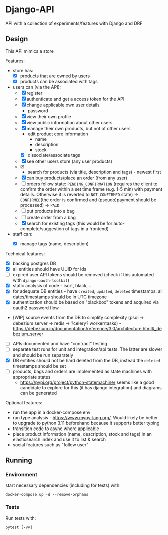 # Django-API
API with a collection of experiments/features with Django and DRF

## Design
This API mimics a store

Features:
- store has:
    - [x] products that are owned by users
    - [x] products can be associated with tags
- users can (via the API):
    - [x] register
    - [x] authenticate and get a access token for the API
    - [x] change applicable own user details
        - password
    - [x] view their own profile
    - [x] view public information about other users
    - [x] manage their own products, but not of other users
        - edit product core information
            - name
            - description
            - stock
        - [x] dissociate/associate tags
    - [x] see other users store (any user products)
    - [x] - search for products (via title, description and tags) - newest first
    - [x] can buy products/place an order (from any user)
    - [ ] orders follow state: `PENDING_CONFIRMATION` (requires the client to confirm the order within a set time frame (e.g. 1-5 min) with payment details. Otherwise it is reverted to `NOT_CONFIRMED` state) -> `CONFIRMED`(the order is confirmed and (pseudo)payment should be processed) -> `PAID`
    - [ ] put products into a bag
    - [ ] create order from a bag
    - [x] search for existing tags (this would be for auto-complete/suggestion of tags in a frontend)
- staff can:
    - [x] manage tags (name, description)


Technical features:
- [x] backing postgres DB
- [x] all entities should have UUID for ids
- [ ] expired user API tokens should be removed (check if this automated with `django-oauth-toolkit`)
- [x] static analysis of code - isort, black, ...
- [x] for adequate DB entities -  have `created`, `updated`, `deleted` timestamps. all dates/timestamps should be in UTC timezone
- [x] authentication should be based on "blackbox" tokens and acquired via oauth2 password flow
- [WIP] source events from the DB to simplify complexity (psql -> debezium server -> redis -> ?celery? worker/tasks) - https://debezium.io/documentation/reference/3.0/architecture.html#_debezium_server
- [ ] APIs documented and have "contract" testing
- [ ] separate test runs for unit and integration/api tests. The latter are slower and should be run separately
- [x] DB entities should not be hard deleted from the DB, instead the `deleted` timestamps should be set
- [ ] products, bags and orders are implemented as state machines with appropriate states
    - https://pypi.org/project/python-statemachine/ seems like a good candidate to explore for this (it has django integration) and diagrams can be generated


Optional features:
- run the app in a docker-compose env
- run type analysis - https://www.mypy-lang.org/. Would likely be better to upgrade to python 3.11 beforehand because it supports better typing
- transition code to async where applicable
- place product information (name, description, stock and tags) in an elasticsearch index and use it to list & search
- social features such as "follow user"


## Running

### Environment
start necessary dependencies (including for tests) with:

`docker-compose up -d --remove-orphans`

### Tests
Run tests with:

`pytest [-vv]`

